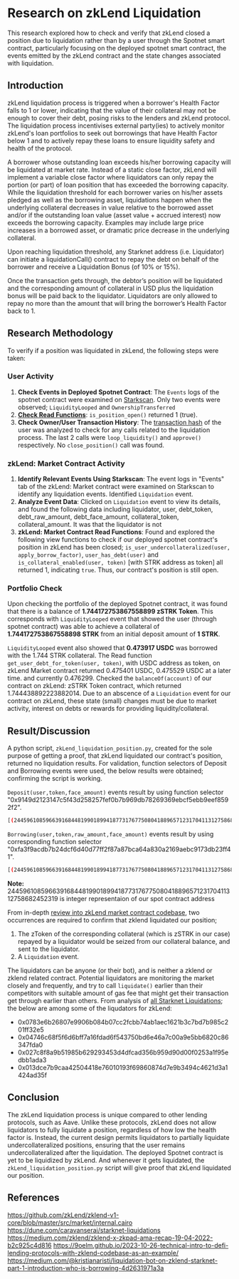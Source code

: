 # Research on zkLend Liquidation

This research explored how to check and verify that zkLend closed a position due to liquidation rather than by a user through the Spotnet smart contract, particularly focusing on the deployed spotnet smart contract, the events emitted by the zkLend contract and the state changes associated with liquidation.

## Introduction

zkLend liquidation process is triggered when a borrower's Health Factor falls to 1 or lower, indicating that
the value of their collateral may not be enough to cover their debt, posing risks to the lenders and zkLend
protocol. The liquidation process incentivises external party(ies) to actively monitor zkLend's loan
portfolios to seek out borrowings that have Health Factor below 1 and to actively repay these loans to
ensure liquidity safety and health of the protocol. 

A borrower whose outstanding loan exceeds his/her borrowing capacity will be liquidated at market rate.
Instead of a static close factor, zkLend will implement a variable close factor where liquidators can only
repay the portion (or part) of loan position that has exceeded the borrowing capacity. While the liquidation
threshold for each borrower varies on his/her assets pledged as well as the borrowing asset, liquidations
happen when the underlying collateral decreases in value relative to the borrowed asset and/or if the
outstanding loan value (asset value + accrued interest) now exceeds the borrowing capacity. Examples
may include large price increases in a borrowed asset, or dramatic price decrease in the underlying
collateral.

Upon reaching liquidation threshold, any Starknet address (i.e. Liquidator) can initiate a liquidationCall()
contract to repay the debt on behalf of the borrower and receive a Liquidation Bonus (of 10% or 15%). 

Once the transaction gets through, the debtor’s position will be liquidated and the corresponding amount of collateral in USD plus the liquidation bonus will be paid back to the liquidator. Liquidators are only allowed to repay no more than the amount that will bring the borrower’s Health Factor back to 1.

## Research Methodology

To verify if a position was liquidated in zkLend, the following steps were taken:

### User Activity
1. **Check Events in Deployed Spotnet Contract**: The `Events` logs of the spotnet contract were examined on [Starkscan](https://starkscan.co/contract/0x05685d6b0b493c7c939d65c175305b893870cacad780842c79a611ad9122815f#events). Only two events were observed; `LiquidityLooped` and `OwnershipTransferred`
2. **[Check Read Functions](https://starkscan.co/contract/0x05685d6b0b493c7c939d65c175305b893870cacad780842c79a611ad9122815f#read-write-contract-sub-read)**: `is_position_open()` returned 1 (true).
3. **Check Owner/User Transaction History**: The [transaction hash](https://voyager.online/tx/0x6e916a00518bc6ed69f397188e749d48cf6b33e92057970c3c2d1a312500047#internalCalls) of the user was analyzed to check for any calls related to the liquidation process. The last 2 calls were `loop_liquidity()` and `approve()` respectively. No `close_position()` call was found.

### zkLend: Market Contract Activity
1. **Identify Relevant Events Using Starkscan**: The event logs in "Events" tab of the zkLend: Market contract were examined on Starkscan to identify any liquidation events. Identified `Liquidation` event.
2. **Analyze Event Data**: Clicked on `Liquidation` event to view its details, and found the following data including liquidator, user, debt_token, debt_raw_amount, debt_face_amount, collateral_token, collateral_amount.
It was that the liquidator is not 
3. **zkLend: Market Contract Read Functions**: Found and explored the following view functions to check if our deployed spotnet contract's position in zkLend has been closed; `is_user_undercollateralized(user, apply_borrow_factor)`, `user_has_debt(user)` and `is_collateral_enabled(user, token)` [with STRK address as token] all returned 1, indicating `true`. Thus, our contract's position is still open.

### Portfolio Check

Upon checking the portfolio of the deployed Spotnet contract, it was found that there is a balance of **1.744172753867558899 zSTRK Token**. This corresponds with `LiquidityLooped` event that showed the user (through spotnet contract) was able to achieve a collateral of **1.744172753867558898 STRK** from an initial deposit amount of **1 STRK**.

`LiquidityLooped` event also showed that **0.473917 USDC** was borrowed with the 1.744 STRK collateral. The Read function `get_user_debt_for_token(user, token)`, with USDC address as token, on zkLend Market contract returned 0.475401 USDC, 0.475529 USDC at a later time. and currently 0.476299. Checked the `balanceOf(account)` of our contract on zkLend: zSTRK Token contract, which returned 1.744438892223882014. Due to an abscence of a `Liquidation` event for our contract on zkLend, these state (small) changes must be due to market activity, interest on debts or rewards for providing liquidity/collateral.

## Result/Discussion

A python script, `zkLend_liquidation_position.py`, created for the sole purpose of getting a proof, that zkLend liquidated our contract's position, returned no liquidation results. For validation, function selectors of Deposit and Borrowing events were used, the below results were obtained; confirming the script is working.

`Deposit(user,token,face_amount)` events result by using function selector "0x9149d2123147c5f43d258257fef0b7b969db78269369ebcf5ebb9eef8592f2".

```bash
[(2445961085966391684481990189941877317677508041889657123170411312758682452319, 2009894490435840142178314390393166646092438090257831307886760648929397478285, 1000000000000000000), (2445961085966391684481990189941877317677508041889657123170411312758682452319, 2009894490435840142178314390393166646092438090257831307886760648929397478285, 494598103299498708), (2445961085966391684481990189941877317677508041889657123170411312758682452319, 2009894490435840142178314390393166646092438090257831307886760648929397478285, 249574650568060191)]
```
 
`Borrowing(user,token,raw_amount,face_amount)` events result by using corresponding function selector "0xfa3f9acdb7b24dcf6d40d77ff2f87a87bca64a830a2169aebc9173db23ff41".

```bash
[(2445961085966391684481990189941877317677508041889657123170411312758682452319, 2368576823837625528275935341135881659748932889268308403712618244410713532584, 286243), (2445961085966391684481990189941877317677508041889657123170411312758682452319, 2368576823837625528275935341135881659748932889268308403712618244410713532584, 144439)]
```

**Note:** 2445961085966391684481990189941877317677508041889657123170411312758682452319 is integer representaion of our spot contract address

From in-depth [review into zkLend market contract codebase](https://9oelm.github.io/2023-10-26-technical-intro-to-defi-lending-protocols-with-zklend-codebase-as-an-example/), two occurrences are required to confirm that zklend liquidated our position;
1. The zToken of the corresponding collateral (which is zSTRK in our case) repayed by a liquidator would be seized from our collateral balance, and sent to the liquidator. 
2. A `Liquidation` event.

The liquidators can be anyone (or their bot), and is neither a zklend or zklend related contract. Potential liquidators are monitoring the market closely and frequently, and try to call `liquidate()` earlier than their competitors with suitable amount of gas fee that might get their transaction get through earlier than others. From analysis of [all Starknet Liquidations](https://dune.com/caravanserai/starknet-liquidations); the below are among some of the liqudators for zkLend: 
- 0x0783e6b26807e9906b084b07cc2fcbb74ab1aec1621b3c7bd7b985c201ff32e5
- 0x04746c68f5f6d6bff7a16fdad6f543750bd6e46a7c00a9e5bb6820c86347fda0
- 0x027c8f8a9b51985b629293453d4dfcad356b959d90d00f0253a1f95edbb1ada3
- 0x013dce7b9caa42504418e76010193f69860874d7e9b3494c4621d3a1424ad35f


## Conclusion

The zkLend liquidation process is unique compared to other lending protocols, such as Aave. Unlike these protocols, zkLend does not allow liquidators to fully liquidate a position, regardless of how low the health factor is. Instead, the current design permits liquidators to partially liquidate undercollateralized positions, ensuring that the user remains undercollateralized after the liquidation.
The deployed Spotnet contract is yet to be liquidized by zkLend. And whenever it gets liquidated, the `zkLend_liquidation_position.py` script will give proof that zkLend liquidated our position.


## References

https://github.com/zkLend/zklend-v1-core/blob/master/src/market/internal.cairo
https://dune.com/caravanserai/starknet-liquidations
https://medium.com/zklend/zklend-x-zkpad-ama-recap-19-04-2022-b2c925c4d816
https://9oelm.github.io/2023-10-26-technical-intro-to-defi-lending-protocols-with-zklend-codebase-as-an-example/
https://medium.com/@kristianaristi/liquidation-bot-on-zklend-starknet-part-1-introduction-who-is-borrowing-4d2631971a3a